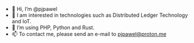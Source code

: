 - 👋 Hi, I’m @pjpawel
- 👀 I am interested in technologies such as Distributed Ledger Technology and IoT.
- 🌱 I’m using PHP, Python and Rust.
- 📫 To contact me, please send an e-mail to pjpawel@proton.me


